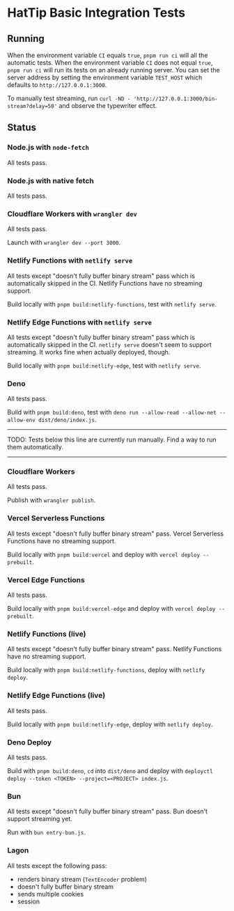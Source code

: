 # HatTip Basic Integration Tests

## Running

When the environment variable `CI` equals `true`, `pnpm run ci` will all the automatic tests. When the environment variable `CI` does not equal `true`, `pnpm run ci` will run its tests on an already running server. You can set the server address by setting the environment variable `TEST_HOST` which defaults to `http://127.0.0.1:3000`.

To manually test streaming, run `curl -ND - 'http://127.0.0.1:3000/bin-stream?delay=50'` and observe the typewriter effect.

## Status

### Node.js with `node-fetch`

All tests pass.

### Node.js with native fetch

All tests pass.

### Cloudflare Workers with `wrangler dev`

All tests pass.

Launch with `wrangler dev --port 3000`.

### Netlify Functions with `netlify serve`

All tests except "doesn't fully buffer binary stream" pass which is automatically skipped in the CI. Netlify Functions have no streaming support.

Build locally with `pnpm build:netlify-functions`, test with `netlify serve`.

### Netlify Edge Functions with `netlify serve`

All tests except "doesn't fully buffer binary stream" pass which is automatically skipped in the CI. `netlify serve` doesn't seem to support streaming. It works fine when actually deployed, though.

Build locally with `pnpm build:netlify-edge`, test with `netlify serve`.

### Deno

All tests pass.

Build with `pnpm build:deno`, test with `deno run --allow-read --allow-net --allow-env dist/deno/index.js`.

---

TODO: Tests below this line are currently run manually. Find a way to run them automatically.

---

### Cloudflare Workers

All tests pass.

Publish with `wrangler publish`.

### Vercel Serverless Functions

All tests except "doesn't fully buffer binary stream" pass. Vercel Serverless Functions have no streaming support.

Build locally with `pnpm build:vercel` and deploy with `vercel deploy --prebuilt`.

### Vercel Edge Functions

All tests pass.

Build locally with `pnpm build:vercel-edge` and deploy with `vercel deploy --prebuilt`.

### Netlify Functions (live)

All tests except "doesn't fully buffer binary stream" pass. Netlify Functions have no streaming support.

Build locally with `pnpm build:netlify-functions`, deploy with `netlify deploy`.

### Netlify Edge Functions (live)

All tests pass.

Build locally with `pnpm build:netlify-edge`, deploy with `netlify deploy`.

### Deno Deploy

All tests pass.

Build with `pnpm build:deno`, `cd` into `dist/deno` and deploy with `deployctl deploy --token <TOKEN> --project=<PROJECT> index.js`.

### Bun

All tests except "doesn't fully buffer binary stream" pass. Bun doesn't support streaming yet.

Run with `bun entry-bun.js`.

### Lagon

All tests except the following pass:

- renders binary stream (`TextEncoder` problem)
- doesn't fully buffer binary stream
- sends multiple cookies
- session
